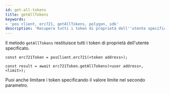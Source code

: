 ```yaml
---
id: get-all-tokens
title: getAllTokens
keywords:
- 'pos client, erc721, getAllTokens, polygon, sdk'
description: 'Recupera tutti i token di proprietà dell''utente specificato.'
---
```


Il metodo `getAllTokens` restituisce tutti i token di proprietà dell'utente specificato.

```
const erc721Token = posClient.erc721(<token address>);

const result = await erc721Token.getAllTokens(<user address>, <limit>);

```

Puoi anche limitare i token specificando il valore limite nel secondo parametro.
